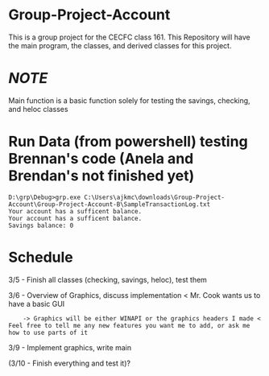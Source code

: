 # Group-Project-Account
This is a group project for the CECFC class 161. This Repository will have the main program, the classes, and derived classes for this project.

# *NOTE*
Main function is a basic function solely for testing the savings, checking, and heloc classes

# Run Data (from powershell) testing Brennan's code (Anela and Brendan's not finished yet)
```
D:\grp\Debug>grp.exe C:\Users\ajkmc\downloads\Group-Project-Account\Group-Project-Account-B\SampleTransactionLog.txt
Your account has a sufficent balance.
Your account has a sufficent balance.
Savings balance: 0
```

# Schedule
3/5 - Finish all classes (checking, savings, heloc), test them

3/6 - Overview of Graphics, discuss implementation < Mr. Cook wants us to have a basic GUI

        -> Graphics will be either WINAPI or the graphics headers I made < Feel free to tell me any new features you want me to add, or ask me how to use parts of it
        
3/9 - Implement graphics, write main

(3/10 - Finish everything and test it)?
